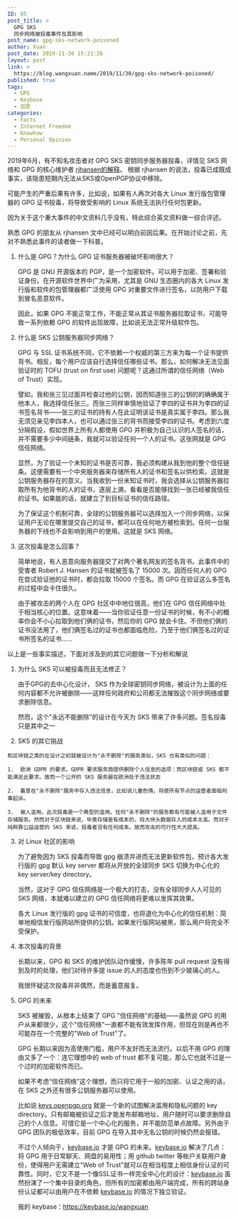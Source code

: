 ```yaml
---
ID: 85
post_title: >
  GPG SKS
  同步网络被投毒事件及其影响
post_name: gpg-sks-network-poisoned
author: Xuan
post_date: 2019-11-30 15:21:26
layout: post
link: >
  https://blog.wangxuan.name/2019/11/30/gpg-sks-network-poisoned/
published: true
tags:
  - GPG
  - Keybase
  - 加密
categories:
  - Facts
  - Internet Freedom
  - Knowhow
  - Personal Opinion
---
```

2019年6月，有不知名攻击者对 GPG SKS 密钥同步服务器投毒，详情见 SKS 网络和 GPG 的核心维护者 [rjhansen的解释](https://gist.github.com/rjhansen/67ab921ffb4084c865b3618d6955275f)。 根据 rjhansen 的说法，投毒已成既成事实，该隐患短期内无法从SKS或OpenPGP协议中移除。

可能产生的严重后果有许多，比如说，如果有人再次对各大 Linux 发行版包管理器的 GPG 证书投毒，将导致受影响的 Linux 系统无法执行任何包更新。

因为关于这个重大事件的中文资料几乎没有，特此综合英文资料做一综合评述。

熟悉 GPG 的朋友从 rjhansen 文中已经可以明白前因后果。在开始讨论之前，先对不熟悉此事件的读者做一下科普。

1.  什么是 GPG？为什么 GPG 证书服务器被破坏影响很大？
    
    GPG 是 GNU 开源版本的 PGP，是一个加密软件。可以用于加密、签署和验证身份。在开源软件世界中广为采用，尤其是 GNU 生态圈内的各大 Linux 发行版和软件的包管理器都广泛使用 GPG 对重要文件进行签名，以防用户下载到冒名恶意软件。
    
    因此，如果 GPG 不能正常工作，不能正常从其证书服务器拉取证书，可能导致一系列依赖 GPG 的软件出现故障，比如说无法正常升级软件包。
    
2.  什么是 SKS 公钥服务器同步网络？

    GPG 与 SSL 证书系统不同，它不依赖一个权威的第三方来为每一个证书提供背书。相反，每个用户应该自行选择信任哪些证书。那么，如何解决无法见面验证时的 TOFU (trust on first use) 问题呢？这通过所谓的信任网络（Web of Trust）实现。
    
    譬如，我和张三见过面并检查过他的公钥，因而知道张三的公钥的的确确属于他本人，我选择信任张三。而张三同样审慎地验证了李四的证书并为李四的证书签名背书——张三的证书的持有人在此证明该证书是真实属于李四。那么我无须见亲见李四本人，也可以通过张三的背书而接受李四的证书。考虑到六度分隔假设，假如世界上所有人都使用 GPG 并积极为自己认识的人签名的话，并不需要多少中间链条，我就可以验证任何一个人的证书。这张网就是 GPG 信任网络。
    
    显然，为了验证一个未知的证书是否可靠，我必须构建从我到他的整个信任链条。这便需要有一个中央服务器来存储所有人的证书和签名以供检索。这就是公钥服务器存在的意义。当我收到一份未知证书时，我会选择从公钥服务器拉取所有为他背书的人的证书，逐层上溯，看看是否能够找到一张已经被我信任的证书。如果能的话，就建立了到目标证书的信任路径。
    
    为了保证这个机制可靠，全球的公钥服务器可以选择加入一个同步网络，以保证用户无论在哪里提交自己的证书，都可以在任何地方被检索到。任何一台服务器的下线也不会影响到用户的使用。这就是 SKS 网络。
    
3.  这次投毒是怎么回事？
    
    简单地说，有人恶意向服务器提交了对两个著名网友的签名背书。此事件中的受害者 Robert J. Hansen 的证书就被签名了 15000 次。因而任何人的 GPG 在尝试验证他的证书时，都会拉取 15000 个签名。而 GPG 在验证这么多签名的过程中会卡住很久。
    
    由于被攻击的两个人在 GPG 社区中中地位很高，他们在 GPG 信任网络中处于相当核心的位置。这意味着——当你验证任意一份证书的时候，有不小的概率你会不小心拉取到他们俩的证书，然后你的 GPG 就会卡住。不但他们俩的证书没法用了，他们俩签名过的证书也都面临危险，乃至于他们俩签名过的证书所签名的证书……
    
以上是一些事实描述，下面对涉及到的其它问题做一下分析和解说

1.  为什么 SKS 可以被投毒而且无法修正？

    由于GPG的去中心化设计， SKS 作为全球密钥同步网络，被设计为上面的任何内容都不允许被删除——这样任何政府和公司都无法摧毁这个同步网络或要求删除信息。

    然而，这个"永远不能删除"的设计在今天为 SKS 带来了许多问题。签名投毒只是其中之一

2.   SKS 的其它挑战

    和区块链之类的在设计之初就被设计为"永不删除"的服务类似，SKS 也有类似的问题：

    1.  欧洲 GDPR 的要求。GDPR 要求服务商提供删除个人信息的选项：而区块链或 SKS 都不能满足此要求。故而一个公开的 SKS 服务器在欧洲处于违法状态

    2.  蓄意在"永不删除"服务中存入违法信息，比如说儿童色情，将使所有节点的运营者面临刑事起诉。

    3.  被人滥用。此次投毒是一个典型的滥用。任何"永不删除"的服务都有可能被人滥用于文件存储服务。然而对于区块链来说，毕竟存储是有成本的，将大块头数据存入的成本太高。而对于纯粹靠公益运营的 SKS 来说，投毒者没有任何成本。故而攻击的可行性大大提高。

3.  对 Linux 社区的影响

    为了避免因为 SKS 投毒而导致 gpg 崩溃并进而无法更新软件包，预计各大发行版的 gpg 默认 key server 都将从开放的全球同步 SKS 切换为中心化的 key server/key directory。

    当然，这对于 GPG 信任网络是一个极大的打击，没有全球同步人人可见的 SKS 网络，本就难以建立的 GPG 信任网络将更难以发挥其效果。

    各大 Linux 发行版的 gpg 证书的可信度，也将退化为中心化的信任机制：简单地相信发行版网站所提供的公钥。如果发行版网站被黑，那么用户将完全不受保护。

4.  本次投毒的背景

    长期以来，GPG 和 SKS 的维护团队动作缓慢，许多陈年 pull request 没有得到及时的处理，他们对待许多提 issue 的人的态度也伤到不少玻璃心的人。

    我很怀疑这次投毒并非偶然，而是蓄意报复。

5.  GPG 的未来

    SKS 被摧毁，从根本上结束了 GPG "信任网络"的基础——虽然说 GPG 的用户从来都很少，这个"信任网络"一直都不能有效发挥作用，但现在则是再也不可能存在一个完整的"Web of Trust"了。

    GPG 长期以来因为高使用门槛，用户不友好而无法流行。以后不用 GPG 的理由又多了一个：连它理想中的 web of trust 都不复可能，那么它也就不过是一个过时的加密软件而已。

    如果不考虑“信任网络”这个理想，而只将它用于一般的加密、认证之用的话，在 SKS 之外还有很多公钥服务器可以使用。 

    比如说 [keys.openpgp.org](https://keys.openpgp.org/) 就是一个新的试图解决滥用和隐私问题的 key directory。只有邮箱被验证之后才能发布邮箱地址，用户随时可以要求删除自己的个人信息。可惜它是一个中心化的服务，并不能防范单点故障。另外由于 GPG 团队的极低效率，目前 GPG 在导入其中无名公钥的时候仍然会报错。

    不过个人倾向于，[keybase.io](https://keybase.io) 才是 GPG 的未来。[keybase.io](https://keybase.io) 解决了几点：将 GPG 用于日常聊天、网盘的易用性；用 github twitter 等帐户关联用户身份，使得用户无需建立"Web of Trust"就可以在相当程度上相信身份认证的可靠性。同时，它又不是一个像SSL证书一样完全中心化的设计：[keybase.io](https://keybase.io) 虽然扮演了一个集中目录的角色，但所有的加密都由用户端完成，所有的跨站身份认证都可以由用户在不依赖 [keybase.io](https://keybase.io) 的情况下独立验证。
    
    我的 keybase：<https://keybase.io/wangxuan>